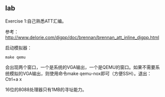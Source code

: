 ## lab

Exercise 1:自己熟悉ATT汇编。

参考：http://www.delorie.com/djgpp/doc/brennan/brennan_att_inline_djgpp.html



启动模拟器：

```
make qemu
```

会出现两个窗口，一个是系统的VGA输出，一个是QEMU的窗口。如果不需要系统模拟的VGA输出，则使用命令make qemu-nox即可（方便SSH）。退出：Ctrl+a x



16位的8088处理器只有1MB的寻址能力。
